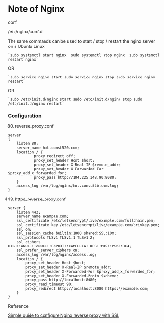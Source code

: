 # Note of Nginx

conf

/etc/nginx/conf.d

The same commands can be used to start / stop / restart the nginx server on a Ubuntu Linux:

```shell
`sudo systemctl start nginx  sudo systemctl stop nginx  sudo systemctl restart nginx`
```

OR

```shell
`sudo service nginx start sudo service nginx stop sudo service nginx restart`
```

OR

```shell
`sudo /etc/init.d/nginx start sudo /etc/init.d/nginx stop sudo /etc/init.d/nginx restart`
```



### Configuration

80. reverse_proxy.conf

```
server
{
	listen 80;
	server_name hot.const520.com;
	location / {
			proxy_redirect off;
			proxy_set_header Host $host;
			proxy_set_header X-Real-IP $remote_addr;
			proxy_set_header X-Forwarded-For $proxy_add_x_forwarded_for;
			proxy_pass http://104.225.148.90:8080;
	}
	access_log /var/log/nginx/hot.const520.com.log;
}
```



443. https_reverse_proxy.conf

```
server {
	listen 443;
	server_name example.com;
	ssl_certificate /etc/letsencrypt/live/example.com/fullchain.pem;
	ssl_certificate_key /etc/letsencrypt/live/example.com/privkey.pem;
	ssl on;
	ssl_session_cache builtin:1000 shared:SSL:10m;
	ssl_protocols TLSv1 TLSv1.1 TLSv1.2;
	ssl_ciphers HIGH:!aNULL:!eNULL:!EXPORT:!CAMELLIA:!DES:!MD5:!PSK:!RC4;
	ssl_prefer_server_ciphers on;
	access_log /var/log/nginx/access.log;
	location / {
		proxy_set_header Host $host;
		proxy_set_header X-Real-IP $remote_addr;
		proxy_set_header X-Forwarded-For $proxy_add_x_forwarded_for;
		proxy_set_header X-Forwarded-Proto $scheme;
		proxy_pass http://localhost:8080;
		proxy_read_timeout 90;
		proxy_redirect http://localhost:8080 https://example.com;
	}
}
```

Reference

[Simple guide to configure Nginx reverse proxy with SSL](https://linuxtechlab.com/simple-guide-to-configure-nginx-reverse-proxy-with-ssl/)
